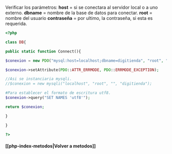 Verificar los parámetros:
**host** = si se conectara al servidor local o a uno externo.
**dbname** = nombre de la base de datos para conectar.
**root** = nombre del usuario
**contraseña** = por ultimo, la contraseña, si esta es requerida.
```php
<?php

class DB{

public static function Connect(){

$conexion = new PDO("mysql:host=localhost;dbname=digitienda", "root", "");

$conexion->setAttribute(PDO::ATTR_ERRMODE, PDO::ERRMODE_EXCEPTION);

//Asi se instanciaria mysqli.
//$conexion = new mysqli("localhost", "root", "", "digitienda");

#Para establecer el formato de escritura utf8.
$conexion->query("SET NAMES 'utf8'");

return $conexion;

}

}

?>
```

#### [[php-index-metodos|Volver a metodos]]